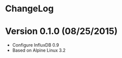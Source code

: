 ChangeLog
==============

# Version 0.1.0 (08/25/2015)

- Configure InfluxDB 0.9
- Based on Alpine Linux 3.2
